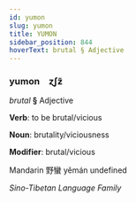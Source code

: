 ```yaml
---
id: yumon
slug: yumon
title: YUMON
sidebar_position: 844
hoverText: brutal § Adjective
---
```


### yumon&emsp;<span kind="abugida">ɀʃƶ̃</span>

*brutal* **§** Adjective

**Verb**: to be brutal/vicious

**Noun**: brutality/viciousness

**Modifier**: brutal/vicious

Mandarin 野蠻 yěmán undefined

*Sino-Tibetan Language Family*